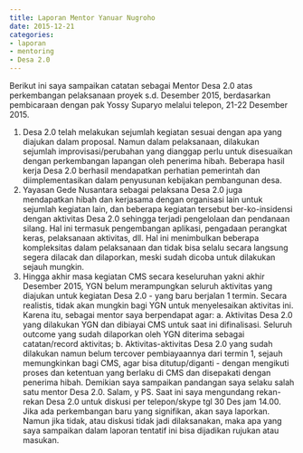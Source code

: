 ```yaml
---
title: Laporan Mentor Yanuar Nugroho
date: 2015-12-21
categories:
- laporan
- mentoring
- Desa 2.0
---
```


Berikut ini saya sampaikan catatan sebagai Mentor Desa 2.0 atas perkembangan pelaksanaan proyek s.d. Desember 2015, berdasarkan pembicaraan dengan pak Yossy Suparyo melalui telepon, 21-22 Desember 2015. 
1. Desa 2.0 telah melakukan sejumlah kegiatan sesuai dengan apa yang diajukan dalam proposal. Namun dalam pelaksanaan, dilakukan sejumlah improvisasi/perubahan yang dianggap perlu untuk disesuaikan dengan perkembangan lapangan oleh penerima hibah. Beberapa hasil kerja Desa 2.0 berhasil mendapatkan perhatian pemerintah dan diimplementasikan dalam penyusunan kebijakan pembangunan desa. 
2. Yayasan Gede Nusantara sebagai pelaksana Desa 2.0 juga mendapatkan hibah dan kerjasama dengan organisasi lain untuk sejumlah kegiatan lain, dan beberapa kegiatan tersebut ber-ko-insidensi dengan aktivitas Desa 2.0 sehingga terjadi pengelolaan dan pendanaan silang. Hal ini termasuk pengembangan aplikasi, pengadaan perangkat keras, pelaksanaan aktivitas, dll. Hal ini menimbulkan beberapa kompleksitas dalam pelaksanaan dan tidak bisa selalu secara langsung segera dilacak dan dilaporkan, meski sudah dicoba untuk dilakukan sejauh mungkin. 
3. Hingga akhir masa kegiatan CMS secara keseluruhan yakni akhir Desember 2015, YGN belum merampungkan seluruh aktivitas yang diajukan untuk kegiatan Desa 2.0 - yang baru berjalan 1 termin. Secara realistis, tidak akan mungkin bagi YGN untuk menyelesaikan aktivitas ini. 
Karena itu, sebagai mentor saya berpendapat agar: 
a. Aktivitas Desa 2.0 yang dilakukan YGN dan dibiayai CMS untuk saat ini difinalisasi. Seluruh outcome yang sudah dilaporkan oleh YGN diterima sebagai catatan/record aktivitas; 
b. Aktivitas-aktivitas Desa 2.0 yang sudah dilakukan namun belum tercover pembiayaannya dari termin 1, sejauh memungkinkan bagi CMS, agar bisa ditutup/diganti - dengan mengikuti proses dan ketentuan yang berlaku di CMS dan disepakati dengan penerima hibah. 
Demikian saya sampaikan pandangan saya selaku salah satu mentor Desa 2.0. 
Salam,
y
PS. Saat ini saya mengundang rekan-rekan Desa 2.0 untuk diskusi per telepon/skype tgl 30 Des jam 14.00. Jika ada perkembangan baru yang signifikan, akan saya laporkan. Namun jika tidak, atau diskusi tidak jadi dilaksanakan, maka apa yang saya sampaikan dalam laporan tentatif ini bisa dijadikan rujukan atau masukan.
